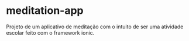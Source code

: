 # meditation-app
Projeto de um aplicativo de meditação com o intuito de ser uma atividade escolar feito com o framework ionic.
